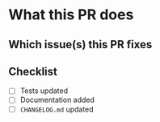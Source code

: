 # What this PR does

## Which issue(s) this PR fixes

## Checklist

- [ ] Tests updated
- [ ] Documentation added
- [ ] `CHANGELOG.md` updated
